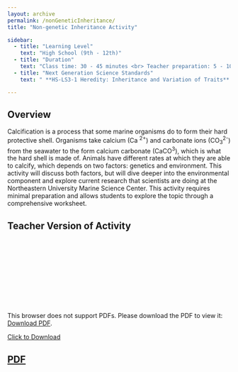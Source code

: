```yaml
---
layout: archive 
permalink: /nonGeneticInheritance/
title: "Non-genetic Inheritance Activity"

sidebar:
  - title: "Learning Level"
    text: "High School (9th - 12th)"
  - title: "Duration"
    text: "Class time: 30 - 45 minutes <br> Teacher preparation: 5 - 10 minutes"
  - title: "Next Generation Science Standards"
    text: " **HS-LS3-1 Heredity: Inheritance and Variation of Traits** <br> Ask questions to clarify relationships about the role of DNA and chromosomes in coding the instructions for characteristic traits passed from parents to offspring."

---
```


## Overview 

Calcification is a process that some marine organisms do to form their hard protective shell. Organisms take calcium (Ca <sup>2+</sup>) and carbonate ions (CO<sub>3</sub><sup>2-</sup>) from the seawater to the form calcium carbonate (CaCO<sup>3</sup>), which is what the hard shell is made of. Animals have different rates at which they are able to calcify, which depends on two factors: genetics and environment. This activity will discuss both factors, but will dive deeper into the environmental component and explore current research that scientists are doing at the Northeastern University Marine Science Center. This activity requires minimal preparation and allows students to explore the topic through a comprehensive worksheet.
 
## Teacher Version of Activity

<object data="https://github.com/EvolutionWorkshop/EvolutionWorkshop.github.io/blob/master/assets/activityPDF/nonGeneticInheritanceActivity.pdf" type="application/pdf" width="700px" height="700px">
    <embed src="https://github.com/EvolutionWorkshop/EvolutionWorkshop.github.io/blob/master/assets/activityPDF/nonGeneticInheritanceActivity.pdf">
        <p>This browser does not support PDFs. Please download the PDF to view it: <a href="https://github.com/EvolutionWorkshop/EvolutionWorkshop.github.io/blob/master/assets/activityPDF/nonGeneticInheritanceActivity.pdf">Download PDF</a>.</p>
</object>


<a href="https://raw.githubusercontent.com/EvolutionWorkshop/EvolutionWorkshop.github.io/blob/master/assets/activityPDF/nonGeneticInheritanceActivity.pdf" download>Click to Download</a>

## [PDF](https://raw.githubusercontent.com/EvolutionWorkshop/EvolutionWorkshop.github.io/blob/master/assets/activityPDF/nonGeneticInheritanceActivity.pdf)
